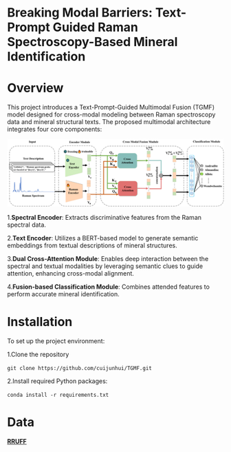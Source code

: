 # Breaking Modal Barriers: Text-Prompt Guided Raman Spectroscopy-Based Mineral Identification

# Overview
This project introduces a Text-Prompt-Guided Multimodal Fusion (TGMF) model designed for cross-modal modeling between Raman spectroscopy data and mineral structural texts. The proposed multimodal architecture integrates four core components:

![model](https://github.com/cuijunhui/TGMF/blob/main/model.png)

1.**Spectral Encoder**: Extracts discriminative features from the Raman spectral data.

2.**Text Encoder**: Utilizes a BERT-based model to generate semantic embeddings from textual descriptions of mineral structures.

3.**Dual Cross-Attention Module**: Enables deep interaction between the spectral and textual modalities by leveraging semantic clues to guide attention, enhancing cross-modal alignment.

4.**Fusion-based Classification Module**: Combines attended features to perform accurate mineral identification.
# Installation
To set up the project environment:

1.Clone the repository

```git clone https://github.com/cuijunhui/TGMF.git```

2.Install required Python packages:

```conda install -r requirements.txt```

# Data

[**RRUFF**](https://rruff.info/zipped_data_files/raman/excellent_unoriented.zip)


